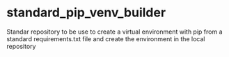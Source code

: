 # standard_pip_venv_builder
Standar repository to be use to create a virtual environment with pip from a standard requirements.txt file and create the environment in the local repository
